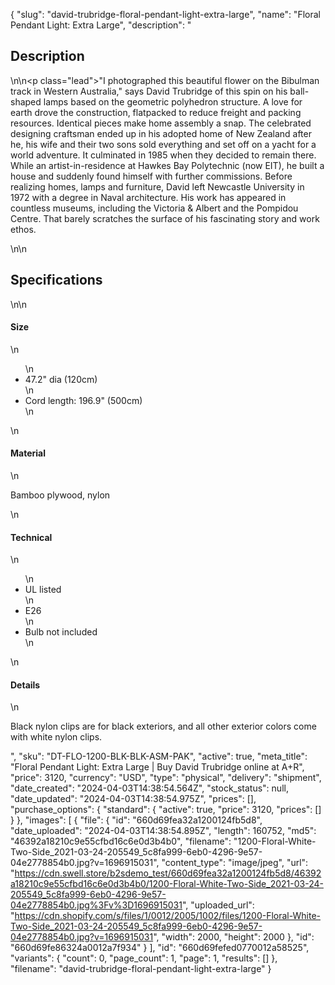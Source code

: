 {
  "slug": "david-trubridge-floral-pendant-light-extra-large",
  "name": "Floral Pendant Light: Extra Large",
  "description": "<h2>Description</h2>\n<!-- split -->\n<p class=\"lead\">\"I photographed this beautiful flower on the Bibulman track in Western Australia,\" says David Trubridge of this spin on his ball-shaped lamps based on the geometric polyhedron structure. A love for earth drove the construction, flatpacked to reduce freight and packing resources. Identical pieces make home assembly a snap. The celebrated designing craftsman ended up in his adopted home of New Zealand after he, his wife and their two sons sold everything and set off on a yacht for a world adventure. It culminated in 1985 when they decided to remain there. While an artist-in-residence at Hawkes Bay Polytechnic (now EIT), he built a house and suddenly found himself with further commissions. Before realizing homes, lamps and furniture, David left Newcastle University in 1972 with a degree in Naval architecture. His work has appeared in countless museums, including the Victoria &amp; Albert and the Pompidou Centre. That barely scratches the surface of his fascinating story and work ethos.</p>\n<!-- split -->\n<h2>Specifications</h2>\n<!-- split -->\n<h4>Size</h4>\n<ul>\n<li>47.2\" dia (120cm)</li>\n<li>Cord length: 196.9\" (500cm)</li>\n</ul>\n<h4>Material</h4>\n<p>Bamboo plywood, nylon</p>\n<h4>Technical</h4>\n<ul>\n<li>UL listed</li>\n<li>E26</li>\n<li>Bulb not included</li>\n</ul>\n<h4>Details</h4>\n<p>Black nylon clips are for black exteriors, and all other exterior colors come with white nylon clips.</p>",
  "sku": "DT-FLO-1200-BLK-BLK-ASM-PAK",
  "active": true,
  "meta_title": "Floral Pendant Light: Extra Large | Buy David Trubridge online at A+R",
  "price": 3120,
  "currency": "USD",
  "type": "physical",
  "delivery": "shipment",
  "date_created": "2024-04-03T14:38:54.564Z",
  "stock_status": null,
  "date_updated": "2024-04-03T14:38:54.975Z",
  "prices": [],
  "purchase_options": {
    "standard": {
      "active": true,
      "price": 3120,
      "prices": []
    }
  },
  "images": [
    {
      "file": {
        "id": "660d69fea32a1200124fb5d8",
        "date_uploaded": "2024-04-03T14:38:54.895Z",
        "length": 160752,
        "md5": "46392a18210c9e55cfbd16c6e0d3b4b0",
        "filename": "1200-Floral-White-Two-Side_2021-03-24-205549_5c8fa999-6eb0-4296-9e57-04e2778854b0.jpg?v=1696915031",
        "content_type": "image/jpeg",
        "url": "https://cdn.swell.store/b2sdemo_test/660d69fea32a1200124fb5d8/46392a18210c9e55cfbd16c6e0d3b4b0/1200-Floral-White-Two-Side_2021-03-24-205549_5c8fa999-6eb0-4296-9e57-04e2778854b0.jpg%3Fv%3D1696915031",
        "uploaded_url": "https://cdn.shopify.com/s/files/1/0012/2005/1002/files/1200-Floral-White-Two-Side_2021-03-24-205549_5c8fa999-6eb0-4296-9e57-04e2778854b0.jpg?v=1696915031",
        "width": 2000,
        "height": 2000
      },
      "id": "660d69fe86324a0012a7f934"
    }
  ],
  "id": "660d69fefed0770012a58525",
  "variants": {
    "count": 0,
    "page_count": 1,
    "page": 1,
    "results": []
  },
  "filename": "david-trubridge-floral-pendant-light-extra-large"
}